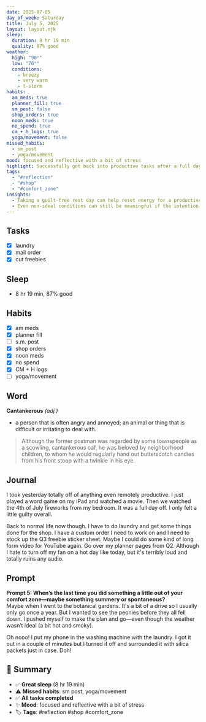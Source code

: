 ```yaml
---
date: 2025-07-05
day_of_week: Saturday
title: July 5, 2025
layout: layout.njk
sleep:
  duration: 8 hr 19 min
  quality: 87% good
weather:
  high: "90°"
  low: "70°"
  conditions:
    - breezy
    - very warm
    - t-storm
habits:
  am_meds: true
  planner_fill: true
  sm_post: false
  shop_orders: true
  noon_meds: true
  no_spend: true
  cm_+_h_logs: true
  yoga/movement: false
missed_habits:
  - sm_post
  - yoga/movement
mood: focused and reflective with a bit of stress
highlight: Successfully got back into productive tasks after a full day off.
tags:
  - "#reflection"
  - "#shop"
  - "#comfort_zone"
insights:
  - Taking a guilt-free rest day can help reset energy for a productive return.
  - Even non-ideal conditions can still be meaningful if the intention is strong.
---
```


## Tasks
- [x] laundry  
- [x] mail order  
- [x] cut freebies  

## Sleep
- 8 hr 19 min, 87% good

## Habits
- [x] am meds  
- [x] planner fill  
- [ ] s.m. post  
- [x] shop orders  
- [x] noon meds  
- [x] no spend  
- [x] CM + H logs  
- [ ] yoga/movement  

## Word
**Cantankerous** *(adj.)*  
- a person that is often angry and annoyed; an animal or thing that is difficult or irritating to deal with.  
> Although the former postman was regarded by some townspeople as a scowling, cantankerous oaf, he was beloved by neighborhood children, to whom he would regularly hand out butterscotch candies from his front stoop with a twinkle in his eye.

## Journal
I took yesterday totally off of anything even remotely productive. I just played a word game on my iPad and watched a movie. Then we watched the 4th of July fireworks from my bedroom. It was a full day off. I only felt a little guilty overall.

Back to normal life now though. I have to do laundry and get some things done for the shop. I have a custom order I need to work on and I need to stock up the Q3 freebie sticker sheet. Maybe I could do some kind of long form video for YouTube again. Go over my planner pages from Q2. Although I hate to turn off my fan on a hot day like today, but it's terribly loud and totally ruins any audio.

## Prompt
**Prompt 5: When’s the last time you did something a little out of your comfort zone—maybe something summery or spontaneous?**  
Maybe when I went to the botanical gardens. It's a bit of a drive so I usually only go once a year. But I wanted to see the peonies before they all fell down. I pushed myself to make the plan and go—even though the weather wasn’t ideal (a bit hot and smoky).

Oh nooo! I put my phone in the washing machine with the laundry. I got it out in a couple of minutes but I turned it off and surrounded it with silica packets just in case. Doh!

## 📌 Summary
- ✅ **Great sleep** (8 hr 19 min)
- ⚠️ **Missed habits**: sm post, yoga/movement
- ✅ **All tasks completed**
- ✨ **Mood**: focused and reflective with a bit of stress
- 🏷️ **Tags**: #reflection #shop #comfort_zone